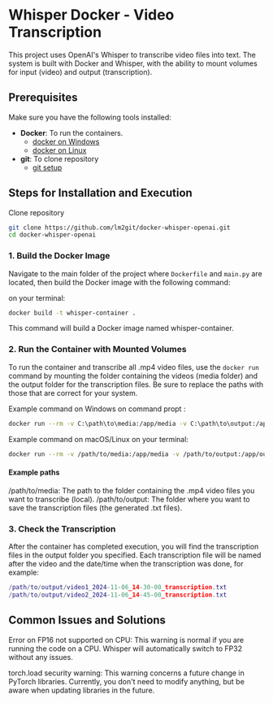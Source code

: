 
# Whisper Docker - Video Transcription

This project uses OpenAI's Whisper to transcribe video files into text. The system is built with Docker and Whisper, with the ability to mount volumes for input (video) and output (transcription).

## Prerequisites

Make sure you have the following tools installed:

- **Docker**: To run the containers.
  - [docker on Windows](docs/win-README.md)
  - [docker on Linux](docs/linux-README.md)
- **git**: To clone repository  
  - [git setup](https://git-scm.com/book/it/v2/Per-Iniziare-Installing-Git)

## Steps for Installation and Execution

Clone repository

```bash
git clone https://github.com/lm2git/docker-whisper-openai.git
cd docker-whisper-openai
```
### 1. **Build the Docker Image**

Navigate to the main folder of the project where `Dockerfile` and `main.py` are located, then build the Docker image with the following command:

on your terminal:
```bash
docker build -t whisper-container .
```
This command will build a Docker image named whisper-container.

### 2. Run the Container with Mounted Volumes

To run the container and transcribe all .mp4 video files, use the `docker run` command by mounting the folder containing the videos (media folder) and the output folder for the transcription files. Be sure to replace the paths with those that are correct for your system.

Example command on Windows on command propt :
```bash
docker run --rm -v C:\path\to\media:/app/media -v C:\path\to\output:/app/output whisper-container
```

Example command on macOS/Linux on your terminal:
```bash
docker run --rm -v /path/to/media:/app/media -v /path/to/output:/app/output whisper-container
```

#### Example paths
/path/to/media: The path to the folder containing the .mp4 video files you want to transcribe (local).
/path/to/output: The folder where you want to save the transcription files (the generated .txt files).

### 3. Check the Transcription
After the container has completed execution, you will find the transcription files in the output folder you specified. Each transcription file will be named after the video and the date/time when the transcription was done, for example:

```lua
/path/to/output/video1_2024-11-06_14-30-00_transcription.txt
/path/to/output/video2_2024-11-06_14-45-00_transcription.txt
```

## Common Issues and Solutions
Error on FP16 not supported on CPU:
This warning is normal if you are running the code on a CPU. Whisper will automatically switch to FP32 without any issues.

torch.load security warning:
This warning concerns a future change in PyTorch libraries. Currently, you don't need to modify anything, but be aware when updating libraries in the future.
